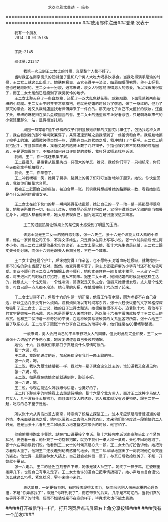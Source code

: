                        求欢也别太费劲 - 简书
================================================================================
###使用邮件注册###登录        发表于


        
        我有一个朋友
        2014-10-0115:36


        字数:2145

        阅读量:21347

        	我第一次见到王二女士的时候，真是整个人都不好了。
        当时我正在南京街头的苍蝇馆子里和几个男人大吃大喝暴饮暴食。当我吃得满手是油的时候，王二女士就这么出现了。她肤色极白，五官长得平平淡淡，细眉细眼薄嘴唇。称不上好看，但也还是顺眼的。王二女士十分瘦，通常来说，瘦女人很容易博得男人的恋爱，所以我很痛恨瘦子，而王二女士居然已经瘦到了我见犹怜的地步。
        王二女士那天穿了一条白旗袍，还配了一双大红色绣花鞋。旗袍及膝，下面晃荡着两条细细的小鸟腿。王二女士平时并不常穿旗袍，也就是结婚的时候为了敬酒，做了一身红的，但为了那天的聚会，她又从裁缝店里找老师傅弄来了一件白的。那天她化了自己不太擅长的淡妆，还盘了头，细细的麻花辫在脑后盘成圆圆的髻。王二女士的造型谈不上好看与否，只是朝乌烟瘴气的小餐馆里那么一站，显得相当扎眼。
        
        	周围一群穿着T恤牛仔裤的汉子们明显被她浓郁的民国范儿镇住了，包括我这种女汉子，我在看到她的那个瞬间就呆滞了，呆滞迅速消解之后我感到了一丝羞愧和自卑。我尴尬地擦了擦手上的油，试图微笑得自然一些，调整完自己的状态之后，我冲她打了个招呼。王二女士朝我招招手，并且款款走来，我看见她的胳膊上戴了几只镯子，手指也被几枚不同材质的戒指圈着，于是更加震惊了。不知道如何开口评价她的装扮，我只好试探着找些话说。
        我问，王二，你一路赶来累不累。
        王二摇摇头，紧接着从包里掏出一只硕大的单反，她说，我给你们带了一只相机来，你们今天都别拿手机拍照了。
        我说，王二，你辛苦了。
        王二冲我噗嗤一笑，她晃了晃手，胳膊上的镯子们叮叮当当地响了起来。她说，你快坐回去，我给你们拍张大合照。
        我被王二赶回自己的座位，被迫合照一张。其实我特想抓着她的胳膊数一数，看看她到底是个什么级别的银镯女子。
        
        王二女士在按下快门的那一瞬间笑得花枝乱颤，她让自己的一举一动一颦一笑都显得很夸张，她那天所做的一切，有点儿过头，她费尽心思地打扮自己，又恨不得将自己全部的家当都叠在身上，周围人都看得出来，她太想表现自己，因为她实在是很重视这次面基。
        
        	王二的过度热情让饭桌上的某位男士感受到了明显的压力。
        
        	该男士就是王二女士的婚外恋对象，张十六先生。张十六是个没能大红大紫的小作家，他在一家贸易公司工作，不靠文字维生，只是偶尔在网上写写小说。张十六前前后后出过两本小书，而王二女士就是他最忠实的读者。王二女士是已婚，张十六先生也是已婚，王二女士跟丈夫长期分床，而张十六则是跟夫人长期分居，不在一个城市。
        
        王二女士曾经是个护士，后来她觉得工作辛苦，也不愿每天对着血呀垃圾呀，就跳槽到一家不知名的杂志当起了校对，当然，她变得更辛苦了，杂志上密密麻麻的小字有时还不如垃圾可爱。事业不顺利的王二女士在婚姻上也不顺利，她和丈夫住在一间复式小楼里，一人占了一层楼，每天进出门的时候打打招呼，但从不同床。据王二女士说，她刚结婚的时候就是这样生活的，她跟丈夫一个性无能，一个性冷淡，简直就是天作之合，但后来她慢慢发现，丈夫是个性无能，可自己却一点儿都不冷淡。她心里的火把，在婚后被张十六点燃了起来。
        
        王二女士过得不好，但张十六的生活一切正常，他有工作有老婆，因为老婆不在自己身边，所以生活几乎没有什么烦恼。没有烦恼所以有时间写东西，张十六轻快诙谐的文字风格深深地吸引了王二女士，王二说，她的日子过得太黯淡，她很疲倦很不开心，追着张十六，看他写下的文字是她唯一的乐趣。男人总是需要女人来崇拜的，所以张十六先生很快就接受了王二女士的欣赏。他和王二保持着一种奇妙的平衡，在这种欣赏与被欣赏的关系里各取所需。张十六给王二留了联系方式，王二也乐于跟张十六分享自己发生的琐碎小事，他们经常在QQ里畅聊整夜。
        
        	一般来讲，男人会用自己的不幸来获取女人的同情，但此时此刻完全相反，王二女士跟张十六讲起了许多伤心事，她反复讲述着自己失败的婚姻。
        她说，十六，我跟我们家那口子真是没什么感情可谈的。
        张十六说，嗯。
        王二说，我跟他说过的话，加起来都没有我们一晚上聊的多。
        张十六说，嗯。
        王二说，我以为跟谁结婚都一样，我以为一辈子就会这么过去的，谁知道我又会遇见你。
        张十六说，嗯。
        王二说，如果我在结婚之前就遇到你，那该多好。
        张十六说，嗯。
        王二说，你现在能这么听我跟你讲话，也挺好的了。
        王二打下那些字的时候看上去楚楚待睡的。张十六是个北方男人，面对王二这种小鸟依人的女人，几乎没有什么抵抗力，而且面对女人的诱惑，男人根本就没有必要拒绝，跟王二在一起，吃亏的总不至于是他。
        
        所以张十六从青岛出差去南京，特意绕了段路去探望王二。这本来应该是段普普通通的婚外情，本来面基结束之后，他可以带着王二去他入住的酒店，本来他们能够度过一段愉快的二人时光，但是当张十六看到王二如此卖力地准备这次聚会的时候，他害怕了。
        
        他偷偷摸摸跑出小餐馆，站在门口说要接个电话。张十六接完电话说南京那头出了个紧急状况，要去看一看，他补充了一句抱歉抱歉，就扔下我们一桌人和一桌鸡，头也不回地逃跑了。张十六在事后跟我们说，他看到王二女士的时候真是心头一颤，王二女士的打扮告诉他，她把对方看得太重了。他跟王二还没走到动真感情的地步，而王二却早早地摆出了一副要跟他亡命天涯的姿态。他觉得一旦跟这种女人搞上，自己就会被纠缠一辈子，与其日后收拾烂摊子，不如一开始就不要日。
        张十六走后，王二的脸色立刻苍白下来，她像是被人抽空了。她夹了一筷子鸡，在瓷碗里拨弄几下，也说自己有事先走了。王二女士也许知道自己把事情搞砸了，她小声地自言自语说，怎么就这么巧呢，紧急状况，早不来晚不来的。
        
        	表达爱意，一定要有节制，有时候表现得太卖力，反而会给别人带来沉重的心理负担，不是“你弄疼我了”，就是“你吓到我了”，而它带来的后果，几乎是不可逆的。当我们真的在乎得不得了的时候，反而不如装成毫不在意的样子，毕竟求欢也不能太费劲。
#####打开微信“扫一扫”，打开网页后点击屏幕右上角分享按钮####
        ####我有一个朋友####
      